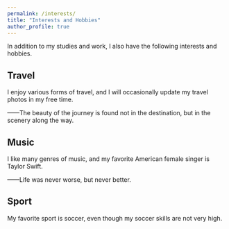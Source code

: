 ```yaml
---
permalink: /interests/
title: "Interests and Hobbies"
author_profile: true
---
```





In addition to my studies and work, I also have the following interests and hobbies.

<h2>Travel</h2>
I enjoy various forms of travel, and I will occasionally update my travel photos in my free time.

——The beauty of the journey is found not in the destination, but in the scenery along the way.

<h2>Music</h2>
I like many genres of music, and my favorite American female singer is Taylor Swift.

——Life was never worse, but never better.

<h2>Sport</h2>
My favorite sport is soccer, even though my soccer skills are not very high.
